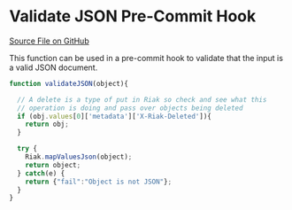 # Validate JSON Pre-Commit Hook 

[Source File on GitHub](https://github.com/basho/riak_function_contrib/blob/master/hooks/pre-commit/js/validate_json.js)

This function can be used in a pre-commit hook to validate that the input is a valid JSON document.

```js
function validateJSON(object){

  // A delete is a type of put in Riak so check and see what this
  // operation is doing and pass over objects being deleted
  if (obj.values[0]['metadata']['X-Riak-Deleted']){
    return obj;
  }

  try {
    Riak.mapValuesJson(object);
    return object;
  } catch(e) {
    return {"fail":"Object is not JSON"};
  }
}
```
